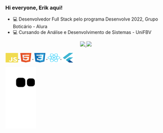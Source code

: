 ### Hi everyone, Erik aqui!

- 💻 Desenvolvedor Full Stack pelo programa Desenvolve 2022, Grupo Boticário - Alura
- 💻 Cursando de Análise e Desenvolvimento de Sistemas - UniFBV

<div align="center">
  <a href="https://github.com/erikroque">
  <img height="180em" src="https://github-readme-stats.vercel.app/api?username=erikroque&show_icons=true&theme=dark&include_all_commits=true&count_private=true"/>
  <img height="180em" src="https://github-readme-stats.vercel.app/api/top-langs/?username=erikroque&layout=compact&langs_count=7&theme=dark"/>
</div>

  <div style="display: inline_block"><br>
  <img align="center" alt="Rafa-Js" height="30" width="40" src="https://raw.githubusercontent.com/devicons/devicon/master/icons/javascript/javascript-plain.svg">
  <img align="center" alt="Rafa-HTML" height="30" width="40" src="https://raw.githubusercontent.com/devicons/devicon/master/icons/html5/html5-original.svg">
  <img align="center" alt="Rafa-CSS" height="30" width="40" src="https://raw.githubusercontent.com/devicons/devicon/master/icons/css3/css3-original.svg">
  <img align="center" alt="Rafa-React" height="30" width="40" src="https://raw.githubusercontent.com/devicons/devicon/master/icons/react/react-original.svg">
  <img align="center" alt="Flutter" height="30" width="40" src="https://raw.githubusercontent.com/devicons/devicon/9f4f5cdb393299a81125eb5127929ea7bfe42889/icons/flutter/flutter-original.svg">
        
  ![Snake animation](https://github.com/rafaballerini/rafaballerini/blob/output/github-contribution-grid-snake.svg)
    
</div>
  
  
